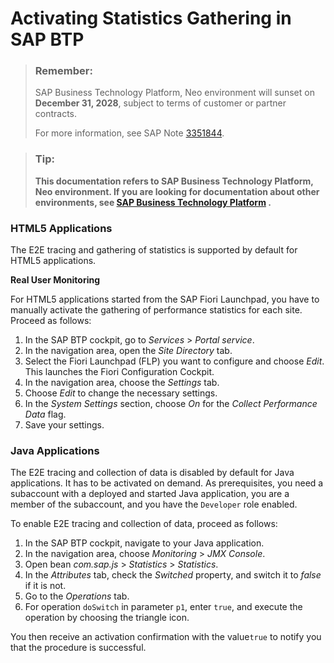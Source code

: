 <!-- loio3f61c0f7a2f04e31b3574df6f4fdcd21 -->

# Activating Statistics Gathering in SAP BTP

> ### Remember:  
> SAP Business Technology Platform, Neo environment will sunset on **December 31, 2028**, subject to terms of customer or partner contracts.
> 
> For more information, see SAP Note [3351844](https://me.sap.com/notes/3351844).

> ### Tip:  
> **This documentation refers to SAP Business Technology Platform, Neo environment. If you are looking for documentation about other environments, see [SAP Business Technology Platform](https://help.sap.com/docs/btp/sap-business-technology-platform/sap-business-technology-platform?version=Cloud) .**





### HTML5 Applications

The E2E tracing and gathering of statistics is supported by default for HTML5 applications.

**Real User Monitoring**

For HTML5 applications started from the SAP Fiori Launchpad, you have to manually activate the gathering of performance statistics for each site. Proceed as follows:

1.  In the SAP BTP cockpit, go to *Services* \> *Portal service*.
2.  In the navigation area, open the *Site Directory* tab.
3.  Select the Fiori Launchpad \(FLP\) you want to configure and choose *Edit*. This launches the Fiori Configuration Cockpit.
4.  In the navigation area, choose the *Settings* tab.
5.  Choose *Edit* to change the necessary settings.
6.  In the *System Settings* section, choose *On* for the *Collect Performance Data* flag.
7.  Save your settings.



### Java Applications

The E2E tracing and collection of data is disabled by default for Java applications. It has to be activated on demand. As prerequisites, you need a subaccount with a deployed and started Java application, you are a member of the subaccount, and you have the `Developer` role enabled.

To enable E2E tracing and collection of data, proceed as follows:

1.  In the SAP BTP cockpit, navigate to your Java application.
2.  In the navigation area, choose *Monitoring* \> *JMX Console*.
3.  Open bean *com.sap.js* \> *Statistics* \> *Statistics*.
4.  In the *Attributes* tab, check the *Switched* property, and switch it to *false* if it is not.
5.  Go to the *Operations* tab.
6.  For operation `doSwitch` in parameter `p1`, enter `true`, and execute the operation by choosing the triangle icon.

You then receive an activation confirmation with the value`true` to notify you that the procedure is successful.

